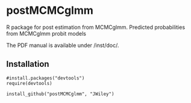 postMCMCglmm
============

R package for post estimation from MCMCglmm. Predicted probabilities from MCMCglmm probit models

The PDF manual is available under /inst/doc/.

Installation
------------

```
#install.packages("devtools")
require(devtools)

install_github("postMCMCglmm", "JWiley")
```

